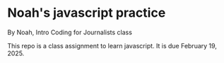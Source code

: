 # Noah's javascript practice

By Noah, Intro Coding for Journalists class

This repo is a class assignment to learn javascript. It is due February 19, 2025.
